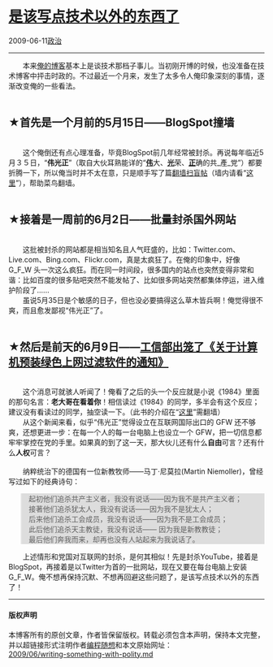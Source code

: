 <!DOCTYPE html>
<html xmlns="http://www.w3.org/1999/xhtml" xml:lang="zh-CN">
<head>
<meta http-equiv="Content-Type" content="text/html; charset=utf-8" />
<meta name="generator" content="Python script by program.think@gmail.com" />
<meta name="provider" content="program-think.blogspot.com" />
<link type="text/css" rel="stylesheet" href="../../css/program-think.css" />
<title>是该写点技术以外的东西了 - 编程随想的博客</title>
</head>
<body>
<div id="main" style="width:100%;">
<h1><a href="../../index.md" title="回到首页">是该写点技术以外的东西了</a></h1>
<div class="post-info"><span class="date-header">2009-06-11</span><a href="../../tags/E694BFE6B2BB.md" class="tag">政治</a> </div>
<hr>
<div class="post">
&#12288;&#12288;本来<a href="http://program-think.blogspot.com/" target="_blank">俺的博客</a>基本上是谈技术那档子事儿。当初刚开博的时候，也没准备在技术博客中抨击时政的。不过最近一个月来，发生了太多令人俺印象深刻的事情，逐渐改变俺的一些看法。<!--program-think--><br /><br /><h2>★首先是一个月前的5月15日——BlogSpot撞墙</h2><br />&#12288;&#12288;这个俺倒还有点心理准备，毕竟BlogSpot前几年经常被封杀。再说每年临近5月３５日，“<b>伟光正</b>”（取自大伙耳熟能详的“<u><b>伟</b></u>大、<u><b>光</b></u>荣、<u><b>正</b></u>确的共_產_党”）都要折腾一下，所以俺当时并不太在意，只是顺手写了篇<a href="../../2009/05/how-to-break-through-gfw.md" target="_blank">翻墙扫盲帖</a>（墙内请看“<a href="http://program-think.spaces.live.com/blog/cns!F5B0090663FEEADA!144.entry" target="_blank">这里</a>”），帮助菜鸟翻墙。<br /><br /><h2>★接着是一周前的6月2日——批量封杀国外网站</h2><br />&#12288;&#12288;这批被封杀的网站都是相当知名且人气旺盛的，比如：Twitter.com、Live.com、Bing.com、Flickr.com，真是太疯狂了。在俺的印象中，好像 G_F_W 头一次这么疯狂。而在同一时间段，很多国内的站点也突然变得非常和谐：比如百度的很多贴吧突然不能发帖了、比如很多网站突然都集体停运，进入维护阶段了......<br />&#12288;&#12288;虽说5月35日是个敏感的日子，但也没必要搞得这么草木皆兵啊！俺觉得很不爽，而且愈发鄙视“伟光正”了。<br /><br /><h2>★然后是前天的6月9日——<a href="http://tech.sina.com.cn/it/2009-06-09/11573162481.shtml" target="_blank" rel="nofollow">工信部出笼了《关于计算机预装绿色上网过滤软件的通知》</a></h2><br />&#12288;&#12288;这个消息可就骇人听闻了！俺看了之后的头一个反应就是小说《1984》里面的那句名言：<b>老大哥在看着你</b>！相信读过《1984》的同学，多半会有这个反应；建议没有看读过的同学，抽空读一下。（此书的介绍在“<a href="../../2009/06/book-review-1984.md" target="_blank">这里</a>”需翻墙）<br />&#12288;&#12288;从这个新闻来看，似乎“伟光正”觉得设立在互联网国际出口的 GFW 还不够爽，还想更进一步：在每一个人的每一台电脑上也设立一个 GFW，把一切信息都牢牢掌控在党的手里。如果真的到了这一天，那大伙儿还有什么<b>自由</b>可言？还有什么<b>人权</b>可言？<br /><br />&#12288;&#12288;纳粹统治下的德国有一位新教牧师——马丁·尼莫拉(Martin Niemoller)，曾经写过如下的经典诗句：<br /><blockquote style="background-color:#DDD;">起初他们追杀共产主义者，我没有说话——因为我不是共产主义者；<br />接著他们追杀犹太人，我没有说话——因为我不是犹太人；<br />后来他们追杀工会成员，我没有说话——因为我不是工会成员；<br />此后他们追杀天主教徒，我没有说话—— 因为我是新教教徒；<br />最后他们奔我而来，却再也没有人站起来为我说话了。</blockquote>&#12288;&#12288;上述情形和党国对互联网的封杀，是何其相似！先是封杀YouTube，接着是BlogSpot，再接着是以Twitter为首的一批网站，现在又要在每台电脑上安装 G_F_W。俺不想再保持沉默、不想再回避这些问题了，是该写点技术以外的东西了！<div class="blogger-post-footer">
</div>
<hr>
<div class="copyright">
<h4>版权声明</h4>
本博客所有的原创文章，作者皆保留版权。转载必须包含本声明，保持本文完整，并以超链接形式注明作者<a href="mailto:program.think@gmail.com">编程随想</a>和本文原始网址：<br>
<a href="2009/06/writing-something-with-polity.md">2009/06/writing-something-with-polity.md</a>
</div>
</div>
</body>
</html>
